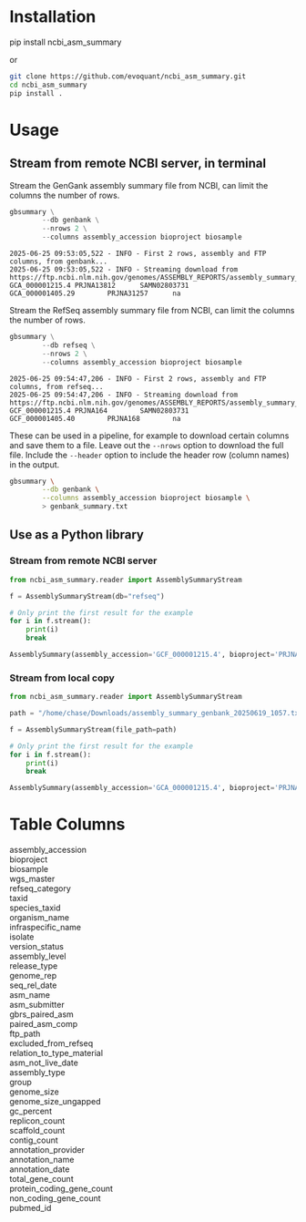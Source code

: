 # Installation

pip install ncbi_asm_summary

or

```sh
git clone https://github.com/evoquant/ncbi_asm_summary.git
cd ncbi_asm_summary
pip install .
```


# Usage


## Stream from remote NCBI server, in terminal
Stream the GenGank assembly summary file from NCBI, can limit the columns the number of rows.

```python
gbsummary \
        --db genbank \
        --nrows 2 \
        --columns assembly_accession bioproject biosample
```

```
2025-06-25 09:53:05,522 - INFO - First 2 rows, assembly and FTP columns, from genbank...
2025-06-25 09:53:05,522 - INFO - Streaming download from https://ftp.ncbi.nlm.nih.gov/genomes/ASSEMBLY_REPORTS/assembly_summary_genbank.txt
GCA_000001215.4 PRJNA13812      SAMN02803731
GCA_000001405.29        PRJNA31257      na
```

Stream the RefSeq assembly summary file from NCBI, can limit the columns the number of rows.

```python
gbsummary \
        --db refseq \
        --nrows 2 \
        --columns assembly_accession bioproject biosample
```

```
2025-06-25 09:54:47,206 - INFO - First 2 rows, assembly and FTP columns, from refseq...
2025-06-25 09:54:47,206 - INFO - Streaming download from https://ftp.ncbi.nlm.nih.gov/genomes/ASSEMBLY_REPORTS/assembly_summary_refseq.txt
GCF_000001215.4 PRJNA164        SAMN02803731
GCF_000001405.40        PRJNA168        na
```
These can be used in a pipeline, for example to download certain columns and save them to a file. Leave out the `--nrows` option to download the full file. Include the `--header` option to include the header row (column names) in the output.

```bash
gbsummary \
        --db genbank \
        --columns assembly_accession bioproject biosample \
        > genbank_summary.txt
```

## Use as a Python library

### Stream from remote NCBI server

```python
from ncbi_asm_summary.reader import AssemblySummaryStream

f = AssemblySummaryStream(db="refseq")

# Only print the first result for the example
for i in f.stream():
    print(i)
    break 
```

```python
AssemblySummary(assembly_accession='GCF_000001215.4', bioproject='PRJNA164', biosample='SAMN02803731', wgs_master='na', refseq_category='reference genome', taxid='7227', species_taxid='7227', organism_name='Drosophila melanogaster', infraspecific_name='na', isolate='na', version_status='latest', assembly_level='Chromosome', release_type='Major', genome_rep='Full', seq_rel_date='2014-08-01', asm_name='Release 6 plus ISO1 MT', asm_submitter='The FlyBase Consortium/Berkeley Drosophila Genome Project/Celera Genomics', gbrs_paired_asm='GCA_000001215.4', paired_asm_comp='identical', ftp_path='https://ftp.ncbi.nlm.nih.gov/genomes/all/GCF/000/001/215/GCF_000001215.4_Release_6_plus_ISO1_MT', excluded_from_refseq='na', relation_to_type_material='na', asm_not_live_date='na', assembly_type='haploid', group='invertebrate', genome_size='143706478', genome_size_ungapped='142553500', gc_percent='42.000000', replicon_count='7', scaffold_count='1869', contig_count='1869', annotation_provider='FlyBase', annotation_name='FlyBase Release 6.54', annotation_date='2023-12-26', total_gene_count='17872', protein_coding_gene_count='13962', non_coding_gene_count='3543', pubmed_id='10731132;12537568;12537572;12537573;12537574;16110336;17569856;17569867;25589440;26109356;26109357')
```


### Stream from local copy

```python
from ncbi_asm_summary.reader import AssemblySummaryStream

path = "/home/chase/Downloads/assembly_summary_genbank_20250619_1057.txt.gz"

f = AssemblySummaryStream(file_path=path)

# Only print the first result for the example
for i in f.stream():
    print(i)
    break  
```

```python
AssemblySummary(assembly_accession='GCA_000001215.4', bioproject='PRJNA13812', biosample='SAMN02803731', wgs_master='na', refseq_category='reference genome', taxid='7227', species_taxid='7227', organism_name='Drosophila melanogaster', infraspecific_name='na', isolate='na', version_status='latest', assembly_level='Chromosome', release_type='Major', genome_rep='Full', seq_rel_date='2014-08-01', asm_name='Release 6 plus ISO1 MT', asm_submitter='The FlyBase Consortium/Berkeley Drosophila Genome Project/Celera Genomics', gbrs_paired_asm='GCF_000001215.4', paired_asm_comp='identical', ftp_path='https://ftp.ncbi.nlm.nih.gov/genomes/all/GCA/000/001/215/GCA_000001215.4_Release_6_plus_ISO1_MT', excluded_from_refseq='na', relation_to_type_material='na', asm_not_live_date='na', assembly_type='haploid', group='invertebrate', genome_size='143706478', genome_size_ungapped='142553500', gc_percent='42.000000', replicon_count='7', scaffold_count='1869', contig_count='1869', annotation_provider='FlyBase', annotation_name='FlyBase Release 6.54', annotation_date='2023-12-13', total_gene_count='17872', protein_coding_gene_count='13962', non_coding_gene_count='3543', pubmed_id='10731132;12537568;12537572;12537573;12537574;16110336;17569856;17569867;25589440;26109356;26109357')
```

# Table Columns

assembly_accession  
bioproject  
biosample  
wgs_master  
refseq_category  
taxid  
species_taxid  
organism_name  
infraspecific_name  
isolate  
version_status  
assembly_level  
release_type  
genome_rep  
seq_rel_date  
asm_name  
asm_submitter  
gbrs_paired_asm  
paired_asm_comp  
ftp_path  
excluded_from_refseq  
relation_to_type_material  
asm_not_live_date  
assembly_type  
group  
genome_size  
genome_size_ungapped  
gc_percent  
replicon_count  
scaffold_count  
contig_count  
annotation_provider  
annotation_name  
annotation_date  
total_gene_count  
protein_coding_gene_count  
non_coding_gene_count  
pubmed_id  
